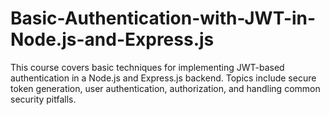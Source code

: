 # Basic-Authentication-with-JWT-in-Node.js-and-Express.js
This course covers basic techniques for implementing JWT-based authentication  in a Node.js and Express.js backend. Topics include secure token generation, user authentication, authorization, and handling common security pitfalls.
